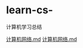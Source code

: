 # learn-cs-
计算机学习总结

[计算机网络.md](https://github.com/razerzhang/learn-cs-/files/7040714/default.md)
[计算机网络.md](https://github.com/razerzhang/learn-cs-/blob/main/%E8%AE%A1%E7%AE%97%E6%9C%BA%E7%BD%91%E7%BB%9C.md)
